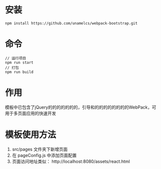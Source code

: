 # 安装
```
npm install https://github.com/unamelcs/webpack-bootstrap.git
```
# 命令
```
// 运行项目
npm run start
// 打包
npm run build
```
# 作用
模板中已包含了jQuery的的的的的的的，引导和的的的的的的的的WebPack，可用于多页面应用的快速开发

# 模板使用方法
1. src/pages 文件夹下新增页面
2. 在 pageConfig.js 中添加页面配置
3. 页面访问地址类似： http://localhost:8080/assets/react.html
